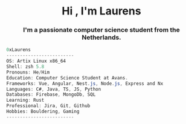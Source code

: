 <h1 align="center">Hi , I'm Laurens</h1>
<h3 align="center">I'm a passionate computer science student from the Netherlands.</h3>

```csharp
0xLaurens
-------------------------
OS: Artix Linux x86_64
Shell: zsh 5.8
Pronouns: He/Him
Education: Computer Science Student at Avans.
Frameworks: Vue, Angular, Nest.js, Node.js, Express and Nx 
Languages: C#, Java, TS, JS, Python
Databases: Firebase, MongoDb, SQL 
Learning: Rust
Professional: Jira, Git, Github 
Hobbies: Bouldering, Gaming
-------------------------
```
